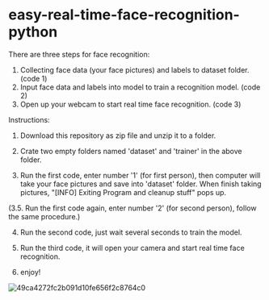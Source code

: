 # easy-real-time-face-recognition-python

There are three steps for face recognition:
  1. Collecting face data (your face pictures) and labels to dataset folder. (code 1)
  2. Input face data and labels into model to train a recognition model. (code 2)
  3. Open up your webcam to start real time face recognition. (code 3)

Instructions:
  1. Download this repository as zip file and unzip it to a folder.
  
  2. Crate two empty folders named 'dataset' and 'trainer' in the above folder.
  
  3. Run the first code, enter number '1' (for first person), then computer will take your face pictures and save into 'dataset' folder.
  When finish taking pictures, "[INFO] Exiting Program and cleanup stuff" pops up.
  
  (3.5. Run the first code again, enter number '2' (for second person), follow the same procedure.) 

  4. Run the second code, just wait several seconds to train the model.
  
  5. Run the third code, it will open your camera and start real time face recognition.
  
  6. enjoy!
  
  ![49ca4272fc2b091d10fe656f2c8764c0](https://user-images.githubusercontent.com/37478093/45594444-52008480-b9cd-11e8-8602-7a6d511b7174.png)
